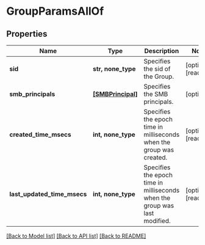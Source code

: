 # GroupParamsAllOf


## Properties
Name | Type | Description | Notes
------------ | ------------- | ------------- | -------------
**sid** | **str, none_type** | Specifies the sid of the Group. | [optional] [readonly] 
**smb_principals** | [**[SMBPrincipal]**](SMBPrincipal.md) | Specifies the SMB principals. | [optional] 
**created_time_msecs** | **int, none_type** | Specifies the epoch time in milliseconds when the group was created. | [optional] [readonly] 
**last_updated_time_msecs** | **int, none_type** | Specifies the epoch time in milliseconds when the group was last modified. | [optional] [readonly] 

[[Back to Model list]](../README.md#documentation-for-models) [[Back to API list]](../README.md#documentation-for-api-endpoints) [[Back to README]](../README.md)


